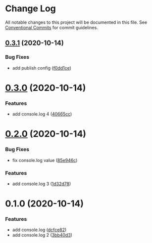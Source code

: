 # Change Log

All notable changes to this project will be documented in this file.
See [Conventional Commits](https://conventionalcommits.org) for commit guidelines.

## [0.3.1](https://github.com/mihkeleidast/github-actions-lerna-publish-test/compare/@mihkeleidast/ghalpt@0.3.0...@mihkeleidast/ghalpt@0.3.1) (2020-10-14)


### Bug Fixes

* add publish config ([f0dd1ce](https://github.com/mihkeleidast/github-actions-lerna-publish-test/commit/f0dd1cea8a18ad5c6e20d54296e0f30d6e6aa3f7))





# [0.3.0](https://github.com/mihkeleidast/github-actions-lerna-publish-test/compare/@mihkeleidast/ghalpt@0.2.0...@mihkeleidast/ghalpt@0.3.0) (2020-10-14)


### Features

* add console.log 4 ([40665cc](https://github.com/mihkeleidast/github-actions-lerna-publish-test/commit/40665cc0ed2c4548c21eae01affc9b7d63f7c78e))





# [0.2.0](https://github.com/mihkeleidast/github-actions-lerna-publish-test/compare/@mihkeleidast/ghalpt@0.1.0...@mihkeleidast/ghalpt@0.2.0) (2020-10-14)


### Bug Fixes

* fix console.log value ([85e946c](https://github.com/mihkeleidast/github-actions-lerna-publish-test/commit/85e946c7801a9097654d7e0e09c0fdc6e6fa7953))


### Features

* add console.log 3 ([1d32d78](https://github.com/mihkeleidast/github-actions-lerna-publish-test/commit/1d32d78cd88a630a6a3cbc26d6f19e6aab5f7925))





# 0.1.0 (2020-10-14)


### Features

* add console.log ([dcfce82](https://github.com/mihkeleidast/github-actions-lerna-publish-test/commit/dcfce824ca6c0bac3ab108137ea69d9d29bb7949))
* add console.log 2 ([3bb40d3](https://github.com/mihkeleidast/github-actions-lerna-publish-test/commit/3bb40d3fe8ac4c4456e750e9a32f2f448716d5f7))
